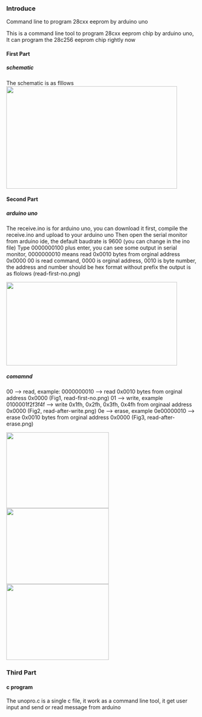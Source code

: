 ### Introduce

Command line to program 28cxx eeprom by arduino uno

This is a command line tool to program 28cxx eeprom chip by arduino uno, It can program the 28c256 eeprom chip rightly now

#### First Part

##### schematic
The schematic is as flllows
<img src="https://github.com/2076625923/arduino-programmer/blob/main/sch.png" width="450" height="270">

#### Second Part

##### arduino uno
The receive.ino is for arduino uno, you can download it first, compile the receive.ino and upload to your arduino uno
Then open the serial monitor from arduino ide, the default baudrate is 9600 (you can change in the ino file) 
Type 0000000100 plus enter, you can see some output in serial monitor, 0000000010 means read 0x0010 bytes from orginal address 0x0000
00 is read command, 0000 is orginal address, 0010 is byte number, the address and number should be hex format without prefix
the output is as flolows (read-first-no.png)

<img src="https://github.com/2076625923/arduino-programmer/blob/main/read-first-no.png" width="450" height="220">

##### comamnd
00 --> read,  example: 0000000010 --> read 0x0010 bytes from orginal address 0x0000 (Fig1, read-first-no.png)
01 --> write, example 0100001f2f3f4f --> write 0x1fh, 0x2fh, 0x3fh, 0x4fh from orginaal address 0x0000 (Fig2, read-after-write.png)
0e --> erase, example 0e00000010 --> erase 0x0010 bytes from orginal address 0x0000 (Fig3, read-after-erase.png)

<img src="https://github.com/2076625923/arduino-programmer/blob/main/read-first-no.png" width="270" height="200"><img src="https://github.com/2076625923/arduino-programmer/blob/main/read-after-write.png" width="270" height="200"><img src="https://github.com/2076625923/arduino-programmer/blob/main/read-after-erase.png" width="270" height="200"/>

### Third Part 

#### c program
The unopro.c is a single c file, it work as a command line tool, it get user input and send or read message from arduino 
